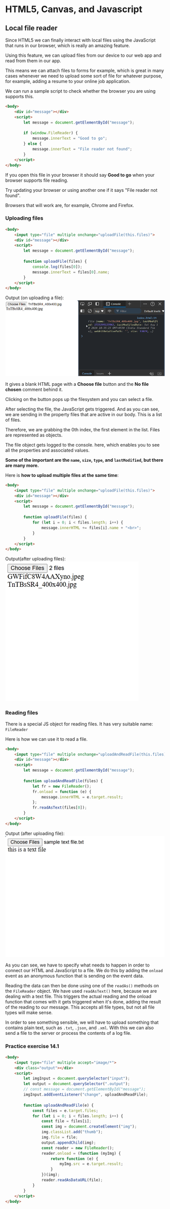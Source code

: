 # HTML5, Canvas, and Javascript

## Local file reader

Since HTML5 we can finally interact with local files using the JavaScript that runs in our browser, which is really an amazing feature. 

Using this feature, we can upload files from our device to our web app and read from them in our app.

This means we can attach files to forms for example, which is great in many cases whenever we  need to upload some sort of file for whatever purpose, for example, adding a resume to your online job application.

We can run a sample script to check whether the browser you are using supports this.

```html
<body>
    <div id="message"></div>
    <script>
        let message = document.getElementById("message");

        if (window.FileReader) {
            message.innerText = "Good to go";
        } else {
            message.innerText = "File reader not found";
        }
    </script>
</body>
```

If you open this file in your browser it should say **Good to go** when your browser supports file reading.

Try updating your browser or using another one if it says "File reader not found".

Browsers that will work are, for example, Chrome and Firefox.


### Uploading files

```html
<body>
    <input type="file" multiple onchange="uploadFile(this.files)">
    <div id="message"></div>
    <script>
        let message = document.getElementById("message");

        function uploadFile(files) {
            console.log(files[0]);
            message.innerText = files[0].name;
        }
    </script>
</body>
```

Output (on uploading a file):<br>
![uploading files](./assets/uploading%20files.png)

It gives a blank HTML page with a **Choose file** button and the **No file chosen** comment behind it.

Clicking on the button pops up the filesystem and you can select a file.

After selecting the file, the JavaScript gets triggered. And as you can see, we are sending in the property files that are active in our body. This is a list of files.

Therefore, we are grabbing the 0th index, the first element in the list. Files are represented as objects.

The file object gets logged to the console. here, which enables you to see all the properties and associated values. 

**Some of the important are the `name`, `size`, `type`, and `lastModified`, but there are many more.**


Here is **how to upload multiple files at the same time**:

```html
<body>
    <input type="file" multiple onchange="uploadFile(this.files)">
    <div id="message"></div>
    <script>
        let message = document.getElementById("message");

        function uploadFile(files) {
            for (let i = 0; i < files.length; i++) {
                message.innerHTML += files[i].name + "<br>";
            }
        }
    </script>
</body>
```

Output(after uploading files):<br>
![upload multiple files](./assets/upload%20multiple%20files.png)


### Reading files

There is a special JS object for reading files. It has very suitable name: `FileReader`

Here is how we can use it to read a file.

```html
<body>
    <input type="file" multiple onchange="uploadAndReadFile(this.files)">
    <div id="message"></div>
    <script>
        let message = document.getElementById("message");

        function uploadAndReadFile(files) {
            let fr = new FileReader();
            fr.onload = function (e) {
                message.innerHTML = e.target.result;
            };
            fr.readAsText(files[0]);
        }
    </script>
</body>
```

Output (after uploading file): <br>
![reading files](./assets/reading%20files.png)


As you can see, we have to specify what needs to happen in order to connect our HTML and JavaScript to a file. We do this by adding the `onload` event as an anonymous function that is sending on the event data.

Reading the data can then be done using one of the `readAs()` methods on the `FileReader` object. We have used `readAsText()` here, because we are dealing with a text file. This triggers the actual reading and the onload function that comes with it gets triggered when it's done, adding the result of the reading to our message. This accepts all file types, but not all file types will make sense.

In order to see something sensible, we will have to upload something that contains plain text, such as `.txt`, `.json`, and `.xml`. With this we can also send a file to the server or process the contents of a log file.

### Practice exercise 14.1

```html
<body>
    <input type="file" multiple accept="image/*">
    <div class="output"></div>
    <script>
        let imgInput = document.querySelector("input");
        let output = document.querySelector(".output");
        // const message = document.getElementById("message");
        imgInput.addEventListener("change", uploadAndReadFile);

        function uploadAndReadFile(e) {
            const files = e.target.files;
            for (let i = 0; i < files.length; i++) {
                const file = files[i];
                const img = document.createElement("img");
                img.classList.add("thumb");
                img.file = file;
                output.appendChild(img);
                const reader = new FileReader();
                reader.onload = (function (myImg) {
                    return function (e) {
                        myImg.src = e.target.result;
                    }
                })(img);
                reader.readAsDataURL(file);
            }
        }
    </script>
</body>
```
